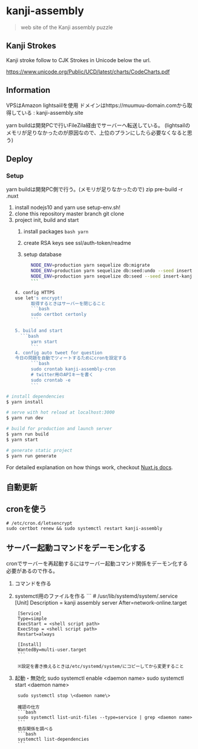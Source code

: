 # kanji-assembly

> web site of the Kanji assembly puzzle

## Kanji Strokes

Kanji stroke follow to CJK Strokes in Unicode below the url.

https://www.unicode.org/Public/UCD/latest/charts/CodeCharts.pdf

## Information

VPSはAmazon lightsaiilを使用
ドメインはhttps://muumuu-domain.comから取得している : kanji-assembly.site

yarn buildは開発PCで行いFileZila経由でサーバーへ転送している。
(lightsailのメモリが足りなかったのが原因なので、上位のプランにしたら必要なくなると思う)

## Deploy

### Setup

yarn buildは開発PC側で行う。(メモリが足りなかったので)
zip pre-build -r .nuxt

1. install nodejs10 and yarn
   use setup-env.sh!
2. clone this repository master branch
   git clone <this-repository-url>
3. project init, build and start
   1. install packages
			```bash
			yarn
			```
	 2. create RSA keys
			see ssl/auth-token/readme

	 3. setup database
      ```bash
			NODE_ENV=production yarn sequelize db:migrate
			NODE_ENV=production yarn sequelize db:seed:undo --seed insert-kanji-data.js
			NODE_ENV=production yarn sequelize db:seed --seed insert-kanji-data.js
			```

	 4. config HTTPS
      use let's encrypt!
			取得するときはサーバーを閉じること
			```bash
			sudo certbot certonly
			```

	 5. build and start
	    ```bash
 			yarn start
			```
	4. config auto tweet for question
      今日の問題を自動でツィートするためにcronを設定する
			```bash
			sudo crontab kanji-assembly-cron
			# twitter用のAPIキーを書く
			sudo crontab -e
			```

``` bash
# install dependencies
$ yarn install

# serve with hot reload at localhost:3000
$ yarn run dev

# build for production and launch server
$ yarn run build
$ yarn start

# generate static project
$ yarn run generate
```

For detailed explanation on how things work, checkout [Nuxt.js docs](https://nuxtjs.org).

## 自動更新

## cronを使う

```shell
# /etc/cron.d/letsencrypt
sudo certbot renew && sudo systemctl restart kanji-assembly
```

## サーバー起動コマンドをデーモン化する

cronでサーバーを再起動するにはサーバー起動コマンド関係をデーモン化する必要があるので作る。

1. コマンドを作る
2. systemctl用のファイルを作る
		```
		# /usr/lib/systemd/system/<daemon name>.service
		[Unit]
		Description = kanji assembly server
		After=network-online.target

		[Service]
		Type=simple
		ExecStart = <shell script path>
		ExecStop = <shell script path>
		Restart=always

		[Install]
		WantedBy=multi-user.target
		```

		※設定を書き換えるときは/etc/systemd/system/にコピーしてから変更すること

3. 起動・無効化
		sudo systemctl enable \<daemon name\>
		sudo systemctl start \<daemon name\>

		sudo systemctl stop \<daemon name\>

		確認の仕方
		```bash
		sudo systemctl list-unit-files --type=service | grep <daemon name>
		```
		依存関係を調べる
		```bash
		systemctl list-dependencies
		```

